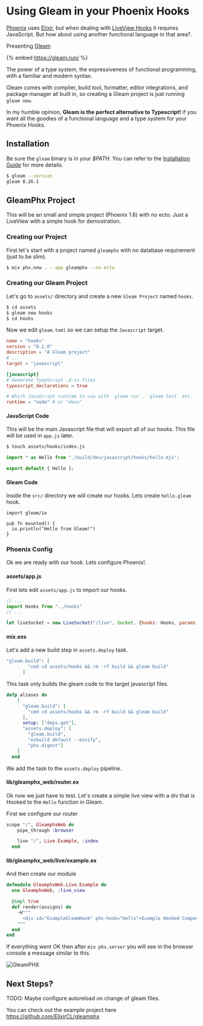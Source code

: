 # Using Gleam in your Phoenix Hooks
[Phoenix](https://www.phoenixframework.org/) uses [Elixir](https://elixir-lang.org/), but when dealing with [LiveView Hooks](https://hexdocs.pm/phoenix_live_view/js-interop.html) it requires JavaScript. But how about using another functional language in that area?. 

Presenting [Gleam](https://gleam.run/)

{% embed https://gleam.run/ %}

The power of a type system, the expressiveness of functional programming, with a familiar and modern syntax. 

Gleam comes with compiler, build tool, formatter, editor integrations, and package manager all built in, so creating a Gleam project is just running `gleam new`. 


In my humble opinion, **Gleam is the perfect alternative to Typescript!** if you want all the goodies of a functional language and a type system for your Phoenix Hooks.

## Installation

Be sure the `gleam` binary is in your _$PATH_. You can refer to the [Installation Guide](https://gleam.run/getting-started/installing/) for more details.

```sh
$ gleam --version
gleam 0.26.1
```
## GleamPhx Project

This will be an small and simple project (Phoenix 1.6) with no ecto. Just a LiveView with a simple hook for demostration.

### Creating our Project 

First let's start with a project named `gleamphx` with no database requirement (just to be slim).

```sh
$ mix phx.new . --app gleamphx --no-ecto
```

### Creating our Gleam Project

Let's go to `assets/` directory and create a new `Gleam Project` named `hooks`.

```sh
$ cd assets
$ gleam new hooks
$ cd hooks
```

Now we edit `gleam.toml` so we can setup the `Javascript` target.

```toml
name = "hooks"
version = "0.1.0"
description = "A Gleam project"
# ...
target = "javascript"

[javascript]
# Generate TypeScript .d.ts files
typescript_declarations = true

# Which JavaScript runtime to use with `gleam run`, `gleam test` etc.
runtime = "node" # or "deno"
```

#### JavaScript Code

This will be the main Javascript file that will export all of our hooks. This file will be used in `app.js` later.

```sh
$ touch assets/hooks/index.js
```

```js
import * as Hello from "./build/dev/javascript/hooks/hello.mjs";

export default { Hello };
```

#### Gleam Code

Inside the `src/` directory we will create our hooks.
Lets create `hello.gleam` hook.

```gleam
import gleam/io

pub fn mounted() {
  io.println("Hello from Gleam!")
}
```

### Phoenix Config

Ok we are ready with our hook. Lets configure Phoenix!.

#### assets/app.js

First lets edit `assets/app.js` to import our hooks.

```js
// ...
import Hooks from "../hooks"
// ...

let liveSocket = new LiveSocket("/live", Socket, {hooks: Hooks, params: {_csrf_token: csrfToken}})

```

#### mix.exs

Let's add a new build step in `assets.deploy` task.

```elixir
"gleam.build": [
        "cmd cd assets/hooks && rm -rf build && gleam build"
      ]
```

This task only builds the gleam code to the target javascript files.

```elixir
defp aliases do
    [
      "gleam.build": [
        "cmd cd assets/hooks && rm -rf build && gleam build"
      ],
      setup: ["deps.get"],
      "assets.deploy": [
        "gleam.build",
        "esbuild default --minify",
        "phx.digest"]
    ]
  end
```

We add the task to the `assets.deploy` pipeline.

#### lib/gleamphx_web/router.ex

Ok now we just have to test. Let's create a simple live view with a div that is Hooked to the `Hello` function in Gleam.

First we configure our router

```elixir
scope "/", GleamphxWeb do
    pipe_through :browser

    live "/", Live.Example, :index
  end
```

#### lib/gleamphx_web/live/example.ex

And then create our module

```elixir
defmodule GleamphxWeb.Live.Example do
  use GleamphxWeb, :live_view

  @impl true
  def render(assigns) do
    ~H"""
      <div id="ExampleGleamHook" phx-hook="Hello">Example Hooked Component</div>
    """
  end
end
```

If everything went OK then after `mix phx.server` you will see in the browser console a message similar to this.


![GleamPHX](https://dev-to-uploads.s3.amazonaws.com/uploads/articles/n4349x25h1veqhchfxgd.png)

## Next Steps?

TODO: Maybe configure autoreload on change of gleam files.

You can check out the example project here https://github.com/ElixirCL/gleamphx